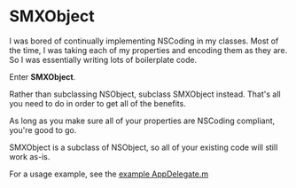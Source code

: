 # SMXObject

I was bored of continually implementing NSCoding in my classes. Most of the 
time, I was taking each of my properties and encoding them as they are. So 
I was essentially writing lots of boilerplate code.

Enter **SMXObject**.

Rather than subclassing NSObject, subclass SMXObject instead. That's all you
need to do in order to get all of the benefits.

As long as you make sure all of your properties are NSCoding compliant, you're
good to go.

SMXObject is a subclass of NSObject, so all of your existing code will still 
work as-is.

For a usage example, see the [example AppDelegate.m](https://github.com/dogfood20/SMXObject/blob/master/SMXObject/AppDelegate.m)